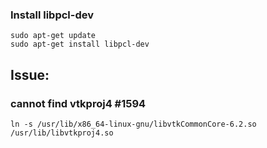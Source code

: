 ### Install libpcl-dev
```
sudo apt-get update
sudo apt-get install libpcl-dev
```
## Issue:
### cannot find vtkproj4 #1594
```
ln -s /usr/lib/x86_64-linux-gnu/libvtkCommonCore-6.2.so /usr/lib/libvtkproj4.so
```
